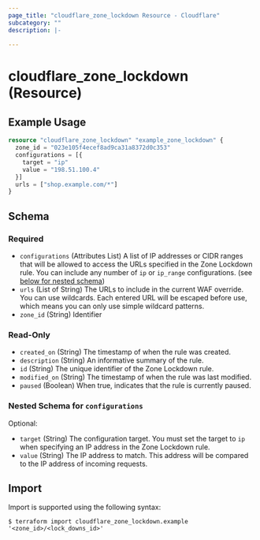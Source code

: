 ```yaml
---
page_title: "cloudflare_zone_lockdown Resource - Cloudflare"
subcategory: ""
description: |-
  
---
```


# cloudflare_zone_lockdown (Resource)



## Example Usage

```terraform
resource "cloudflare_zone_lockdown" "example_zone_lockdown" {
  zone_id = "023e105f4ecef8ad9ca31a8372d0c353"
  configurations = [{
    target = "ip"
    value = "198.51.100.4"
  }]
  urls = ["shop.example.com/*"]
}
```

<!-- schema generated by tfplugindocs -->
## Schema

### Required

- `configurations` (Attributes List) A list of IP addresses or CIDR ranges that will be allowed to access the URLs specified in the Zone Lockdown rule. You can include any number of `ip` or `ip_range` configurations. (see [below for nested schema](#nestedatt--configurations))
- `urls` (List of String) The URLs to include in the current WAF override. You can use wildcards. Each entered URL will be escaped before use, which means you can only use simple wildcard patterns.
- `zone_id` (String) Identifier

### Read-Only

- `created_on` (String) The timestamp of when the rule was created.
- `description` (String) An informative summary of the rule.
- `id` (String) The unique identifier of the Zone Lockdown rule.
- `modified_on` (String) The timestamp of when the rule was last modified.
- `paused` (Boolean) When true, indicates that the rule is currently paused.

<a id="nestedatt--configurations"></a>
### Nested Schema for `configurations`

Optional:

- `target` (String) The configuration target. You must set the target to `ip` when specifying an IP address in the Zone Lockdown rule.
- `value` (String) The IP address to match. This address will be compared to the IP address of incoming requests.

## Import

Import is supported using the following syntax:

```shell
$ terraform import cloudflare_zone_lockdown.example '<zone_id>/<lock_downs_id>'
```
